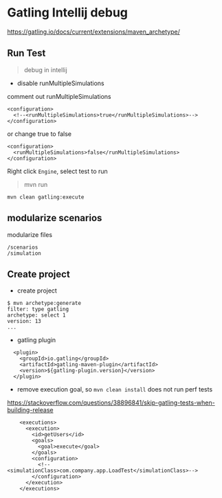 # Gatling Intellij debug

https://gatling.io/docs/current/extensions/maven_archetype/

## Run Test

> debug in intellij

- disable runMultipleSimulations

comment out runMultipleSimulations 

```
<configuration>
  <!--<runMultipleSimulations>true</runMultipleSimulations>-->
</configuration>
```

or change true to false

```
<configuration>
  <runMultipleSimulations>false</runMultipleSimulations>
</configuration>
```

Right click `Engine`, select test to run

> mvn run

```
mvn clean gatling:execute
```

## modularize scenarios

modularize files

```
/scenarios
/simulation
```

## Create project

- create project

```
$ mvn archetype:generate
filter: type gatling
archetype: select 1
version: 13
...
```

- gatling plugin

```
  <plugin>
    <groupId>io.gatling</groupId>
    <artifactId>gatling-maven-plugin</artifactId>
    <version>${gatling-plugin.version}</version>
  </plugin>
```

- remove execution goal, so `mvn clean install` does not run perf tests

https://stackoverflow.com/questions/38896841/skip-gatling-tests-when-building-release

```
    <executions>
      <execution>
        <id>getUsers</id>
        <goals>
          <goal>execute</goal>
        </goals>
        <configuration>
          <!--<simulationClass>com.company.app.LoadTest</simulationClass>-->
        </configuration>
      </execution>
    </executions>
```
